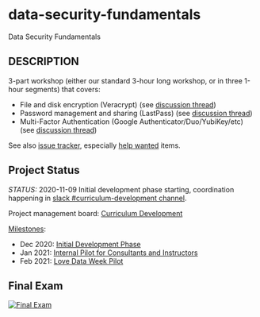 # data-security-fundamentals
Data Security Fundamentals

## DESCRIPTION

3-part workshop (either our standard 3-hour long workshop, or in three 1-hour segments) that covers:
- File and disk encryption (Veracrypt) (see [discussion thread](https://github.com/dlab-berkeley/data-security-fundamentals/issues/9))
- Password management and sharing (LastPass) (see [discussion thread](https://github.com/dlab-berkeley/data-security-fundamentals/issues/10))
- Multi-Factor Authentication (Google Authenticator/Duo/YubiKey/etc) (see [discussion thread](https://github.com/dlab-berkeley/data-security-fundamentals/issues/11))

See also [issue tracker](https://github.com/dlab-berkeley/data-security-fundamentals/issues), especially [help wanted](https://github.com/dlab-berkeley/data-security-fundamentals/issues?q=is%3Aissue+is%3Aopen+label%3A%22help+wanted%22) items.

## Project Status

*STATUS:* 2020-11-09 Initial development phase starting, coordination happening in [slack #curriculum-development channel](http://dlab-berkeley.slack.com/messages/curriculum-development).

Project management board: [Curriculum Development](https://github.com/dlab-berkeley/data-security-fundamentals/projects/1)

[Milestones](https://github.com/dlab-berkeley/data-security-fundamentals/milestones?direction=asc&sort=due_date&state=open):
- Dec 2020: [Initial Development Phase](https://github.com/dlab-berkeley/data-security-fundamentals/milestone/1)
- Jan 2021: [Internal Pilot for Consultants and Instructors](https://github.com/dlab-berkeley/data-security-fundamentals/milestone/2)
- Feb 2021: [Love Data Week Pilot](https://github.com/dlab-berkeley/data-security-fundamentals/milestone/3)

## Final Exam
[![Final Exam](https://imgs.xkcd.com/comics/final_exam_2x.png)](https://xkcd.com/2385/)
